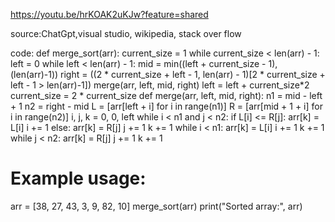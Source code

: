 https://youtu.be/hrKOAK2uKJw?feature=shared

source:ChatGpt,visual studio, wikipedia, stack over flow

code:
def merge_sort(arr):
    current_size = 1
    while current_size < len(arr) - 1:
        left = 0
        while left < len(arr) - 1:
            mid = min((left + current_size - 1), (len(arr)-1))
            right = ((2 * current_size + left - 1, len(arr) - 1)[2 * current_size + left - 1 > len(arr)-1])
            merge(arr, left, mid, right)
            left = left + current_size*2
        current_size = 2 * current_size
def merge(arr, left, mid, right):
    n1 = mid - left + 1
    n2 = right - mid
    L = [arr[left + i] for i in range(n1)]
    R = [arr[mid + 1 + i] for i in range(n2)]
    i, j, k = 0, 0, left
    while i < n1 and j < n2:
        if L[i] <= R[j]:
            arr[k] = L[i]
            i += 1
        else:
            arr[k] = R[j]
            j += 1
        k += 1
    while i < n1:
        arr[k] = L[i]
        i += 1
        k += 1
    while j < n2:
        arr[k] = R[j]
        j += 1
        k += 1
# Example usage:
arr = [38, 27, 43, 3, 9, 82, 10]
merge_sort(arr)
print("Sorted array:", arr)
